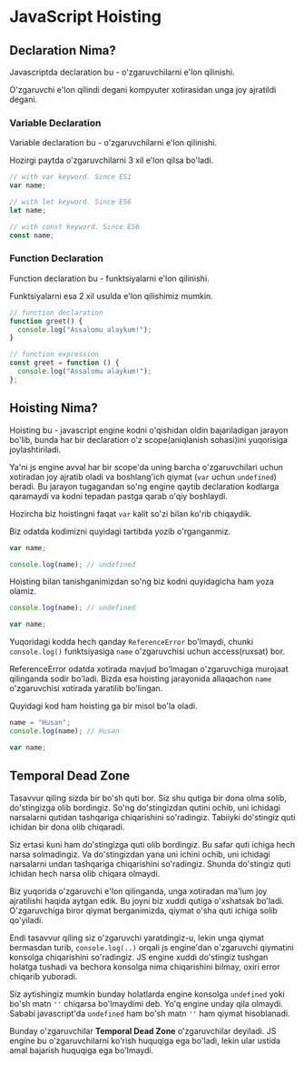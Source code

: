 # JavaScript Hoisting

## Declaration Nima?

Javascriptda declaration bu - o'zgaruvchilarni e'lon qilinishi.

O'zgaruvchi e'lon qilindi degani kompyuter xotirasidan unga joy ajratildi degani.

### Variable Declaration

Variable declaration bu - o'zgaruvchilarni e'lon qilinishi.

Hozirgi paytda o'zgaruvchilarni 3 xil e'lon qilsa bo'ladi.

```js
// with var keyword. Since ES1
var name;

// with let keyword. Since ES6
let name;

// with const keyword. Since ES6
const name;
```

### Function Declaration

Function declaration bu - funktsiyalarni e'lon qilinishi.

Funktsiyalarni esa 2 xil usulda e'lon qilishimiz mumkin.

```js
// function declaration
function greet() {
  console.log("Assalomu alaykum!");
}

// function expression
const greet = function () {
  console.log("Assalomu alaykum!");
};
```

## Hoisting Nima?

Hoisting bu - javascript engine kodni o'qishidan oldin bajariladigan jarayon bo'lib, bunda har bir declaration o'z scope(aniqlanish sohasi)ini yuqorisiga joylashtiriladi.

Ya'ni js engine avval har bir scope'da uning barcha o'zgaruvchilari uchun xotiradan joy ajratib oladi va boshlang'ich qiymat (`var` uchun `undefined`) beradi. Bu jarayon tugagandan so'ng engine qaytib declaration kodlarga qaramaydi va kodni tepadan pastga qarab o'qiy boshlaydi.

Hozircha biz hoistingni faqat `var` kalit so'zi bilan ko'rib chiqaydik.

Biz odatda kodimizni quyidagi tartibda yozib o'rganganmiz.

```js
var name;

console.log(name); // undefined
```

Hoisting bilan tanishganimizdan so'ng biz kodni quyidagicha ham yoza olamiz.

```js
console.log(name); // undefined

var name;
```

Yuqoridagi kodda hech qanday `ReferenceError` bo'lmaydi, chunki `console.log()` funktsiyasiga `name` o'zgaruvchisi uchun access(ruxsat) bor.

ReferenceError odatda xotirada mavjud bo'lmagan o'zgaruvchiga murojaat qilinganda sodir bo'ladi.
Bizda esa hoisting jarayonida allaqachon `name` o'zgaruvchisi xotirada yaratilib bo'lingan.

Quyidagi kod ham hoisting ga bir misol bo'la oladi.

```js
name = "Husan";
console.log(name); // Husan

var name;
```

## Temporal Dead Zone

Tasavvur qiling sizda bir bo'sh quti bor. Siz shu qutiga bir dona olma solib, do'stingizga olib bordingiz. So'ng do'stingizdan qutini ochib, uni ichidagi narsalarni qutidan tashqariga chiqarishini so'radingiz. Tabiiyki do'stingiz quti ichidan bir dona olib chiqaradi.

Siz ertasi kuni ham do'stingizga quti olib bordingiz. Bu safar quti ichiga hech narsa solmadingiz. Va do'stingizdan yana uni ichini ochib, uni ichidagi narsalarni undan tashqariga chiqarishini so'radingiz. Shunda do'stingiz quti ichidan hech narsa olib chiqara olmaydi.

Biz yuqorida o'zgaruvchi e'lon qilinganda, unga xotiradan ma'lum joy ajratilishi haqida aytgan edik. Bu joyni biz xuddi qutiga o'xshatsak bo'ladi. O'zgaruvchiga biror qiymat berganimizda, qiymat o'sha quti ichiga solib qo'yiladi.

Endi tasavvur qiling siz o'zgaruvchi yaratdingiz-u, lekin unga qiymat bermasdan turib, `console.log(..)` orqali js engine'dan o'zgaruvchi qiymatini konsolga chiqarishini so'radingiz. JS engine xuddi do'stingiz tushgan holatga tushadi va bechora konsolga nima chiqarishini bilmay, oxiri error chiqarib yuboradi.

Siz aytishingiz mumkin bunday holatlarda engine konsolga `undefined` yoki bo'sh matn `''` chiqarsa bo'lmaydimi deb. Yo'q engine unday qila olmaydi. Sababi javascript'da `undefined` ham bo'sh matn `''` ham qiymat hisoblanadi.

Bunday o'zgaruvchilar **Temporal Dead Zone** o'zgaruvchilar deyiladi. JS engine bu o'zgaruvchilarni ko'rish huquqiga ega bo'ladi, lekin ular ustida amal bajarish huquqiga ega bo'lmaydi.
